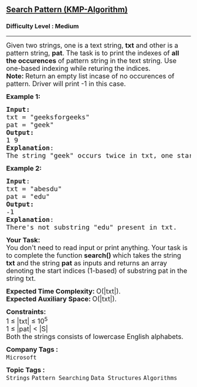 <h2><a href="https://www.geeksforgeeks.org/problems/search-pattern0205/1">Search Pattern (KMP-Algorithm)</a></h2><h3>Difficulty Level : Medium</h3><hr><div class="problems_problem_content__Xm_eO"><p><span style="font-size: 18px;">Given two strings, one is a <span class="wiseone-analysis-result wiseone-analysis-result-entity">text string</span>,&nbsp;<strong>txt</strong> and other is a pattern string, <strong>pat</strong>. The task is to print the indexes of <strong>all the occurences</strong> of pattern string in the <span class="wiseone-analysis-result wiseone-analysis-result-entity wiseone-analysis-result-repeat">text string</span>. Use <span class="wiseone-analysis-result wiseone-analysis-result-entity">one-based indexing</span> while returing the indices.&nbsp;<br><strong>Note:&nbsp;</strong>Return an empty list incase of no occurences of pattern. Driver will print -1 in this case.<br></span></p>
<p><span style="font-size: 18px;"><strong>Example 1:</strong></span></p>
<pre><span style="font-size: 18px;"><strong>Input:</strong>
txt = "geeksforgeeks"<br>pat = "geek"
<strong>Output:</strong> <br>1 9
<strong>Explanation</strong>: <br>The string "geek" occurs twice in txt, one starts are index 1 and the other at index 9. </span>
</pre>
<p><span style="font-size: 18px;"><strong>Example 2:</strong></span></p>
<pre><span style="font-size: 18px;"><strong>Input</strong>: 
txt = "abesdu"<br>pat = "edu"
<strong>Output:</strong> <br>-1
<strong>Explanation</strong>: <br>There's not <span class="wiseone-analysis-result wiseone-analysis-result-entity">substring</span> "edu" present in txt.</span>
</pre>
<p><span style="font-size: 18px;"><strong>Your Task:</strong><br>You don't need to read input or print anything. Your task is to complete the function&nbsp;<strong>search()&nbsp;</strong>which takes the string <strong>txt</strong>&nbsp;and the string <strong>pat</strong> as inputs and returns an array denoting the start indices (1-based) of <span class="wiseone-analysis-result wiseone-analysis-result-entity wiseone-analysis-result-repeat">substring</span> pat in the string txt.&nbsp;<br></span></p>
<p><span style="font-size: 18px;"><strong><span class="wiseone-analysis-result wiseone-analysis-result-entity">Expected Time</span> Complexity: </strong>O(|txt|).<br><strong>Expected Auxiliary Space:&nbsp;</strong>O(|txt|).</span></p>
<p><span style="font-size: 18px;"><strong>Constraints:</strong><br>1 ≤ |txt| ≤ 10<sup>5</sup><br>1 ≤ |pat| &lt; |S|<br>Both the strings consists of lowercase <span class="wiseone-analysis-result wiseone-analysis-result-entity">English alphabets</span>.</span></p></div><p><span style=font-size:18px><strong>Company Tags : </strong><br><code>Microsoft</code>&nbsp;<br><p><span style=font-size:18px><strong>Topic Tags : </strong><br><code>Strings</code>&nbsp;<code>Pattern Searching</code>&nbsp;<code>Data Structures</code>&nbsp;<code>Algorithms</code>&nbsp;
